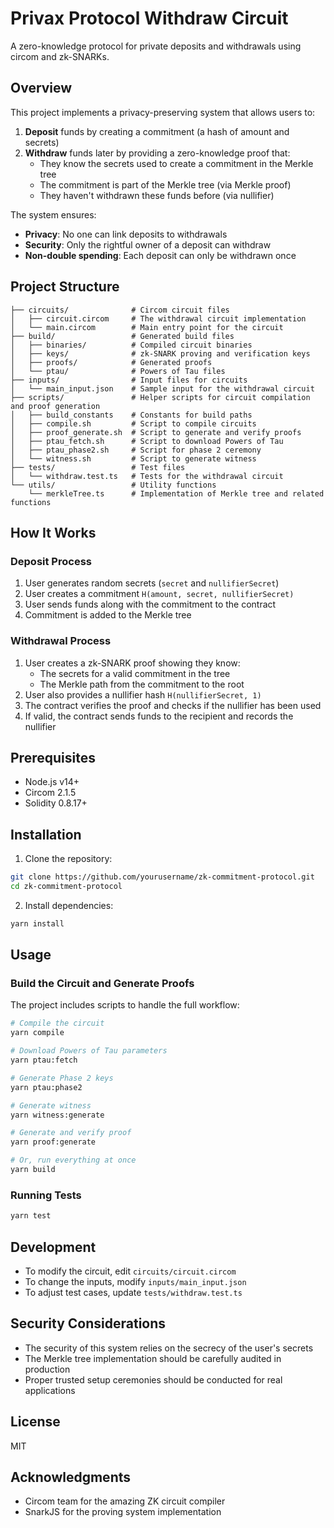 # Privax Protocol Withdraw Circuit

A zero-knowledge protocol for private deposits and withdrawals using circom and zk-SNARKs.

## Overview

This project implements a privacy-preserving system that allows users to:

1. **Deposit** funds by creating a commitment (a hash of amount and secrets)
2. **Withdraw** funds later by providing a zero-knowledge proof that:
   - They know the secrets used to create a commitment in the Merkle tree
   - The commitment is part of the Merkle tree (via Merkle proof)
   - They haven't withdrawn these funds before (via nullifier)

The system ensures:
- **Privacy**: No one can link deposits to withdrawals
- **Security**: Only the rightful owner of a deposit can withdraw
- **Non-double spending**: Each deposit can only be withdrawn once

## Project Structure

```
├── circuits/              # Circom circuit files
│   ├── circuit.circom     # The withdrawal circuit implementation
│   └── main.circom        # Main entry point for the circuit
├── build/                 # Generated build files
│   ├── binaries/          # Compiled circuit binaries
│   ├── keys/              # zk-SNARK proving and verification keys
│   ├── proofs/            # Generated proofs
│   └── ptau/              # Powers of Tau files
├── inputs/                # Input files for circuits
│   └── main_input.json    # Sample input for the withdrawal circuit
├── scripts/               # Helper scripts for circuit compilation and proof generation
│   ├── build_constants    # Constants for build paths
│   ├── compile.sh         # Script to compile circuits
│   ├── proof_generate.sh  # Script to generate and verify proofs
│   ├── ptau_fetch.sh      # Script to download Powers of Tau
│   ├── ptau_phase2.sh     # Script for phase 2 ceremony
│   └── witness.sh         # Script to generate witness
├── tests/                 # Test files
│   └── withdraw.test.ts   # Tests for the withdrawal circuit
└── utils/                 # Utility functions
    └── merkleTree.ts      # Implementation of Merkle tree and related functions
```

## How It Works

### Deposit Process
1. User generates random secrets (`secret` and `nullifierSecret`)
2. User creates a commitment `H(amount, secret, nullifierSecret)`
3. User sends funds along with the commitment to the contract
4. Commitment is added to the Merkle tree

### Withdrawal Process
1. User creates a zk-SNARK proof showing they know:
   - The secrets for a valid commitment in the tree
   - The Merkle path from the commitment to the root
2. User also provides a nullifier hash `H(nullifierSecret, 1)` 
3. The contract verifies the proof and checks if the nullifier has been used
4. If valid, the contract sends funds to the recipient and records the nullifier

## Prerequisites

- Node.js v14+
- Circom 2.1.5
- Solidity 0.8.17+

## Installation

1. Clone the repository:
```bash
git clone https://github.com/yourusername/zk-commitment-protocol.git
cd zk-commitment-protocol
```

2. Install dependencies:
```bash
yarn install
```

## Usage

### Build the Circuit and Generate Proofs

The project includes scripts to handle the full workflow:

```bash
# Compile the circuit
yarn compile

# Download Powers of Tau parameters
yarn ptau:fetch

# Generate Phase 2 keys
yarn ptau:phase2

# Generate witness
yarn witness:generate

# Generate and verify proof
yarn proof:generate

# Or, run everything at once
yarn build
```

### Running Tests

```bash
yarn test
```

## Development

- To modify the circuit, edit `circuits/circuit.circom`
- To change the inputs, modify `inputs/main_input.json`
- To adjust test cases, update `tests/withdraw.test.ts`

## Security Considerations

- The security of this system relies on the secrecy of the user's secrets
- The Merkle tree implementation should be carefully audited in production
- Proper trusted setup ceremonies should be conducted for real applications

## License

MIT

## Acknowledgments

- Circom team for the amazing ZK circuit compiler
- SnarkJS for the proving system implementation